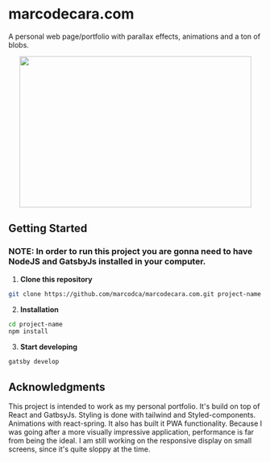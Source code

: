 # marcodecara.com

A personal web page/portfolio with parallax effects, animations and a ton of blobs.

<p align="center">
<img width="460" height="300" src="https://i.ibb.co/NLmg1kB/screen-shot.png">
</p>

## Getting Started

### NOTE: In order to run this project you are gonna need to have NodeJS and GatsbyJs installed in your computer.

1. **Clone this repository**

```sh
git clone https://github.com/marcodca/marcodecara.com.git project-name
```

2. **Installation**

```sh
cd project-name
npm install
```

3. **Start developing**

```sh
gatsby develop
```

## Acknowledgments

This project is intended to work as my personal portfolio. It's build on top of React and GatbsyJs. Styling is done with tailwind and Styled-components. Animations with react-spring. It also has built it PWA functionality. 
Because I was going after a more visually impressive application, performance is far from being the ideal. I am still working on the responsive display on small screens, since it's quite sloppy at the time. 
